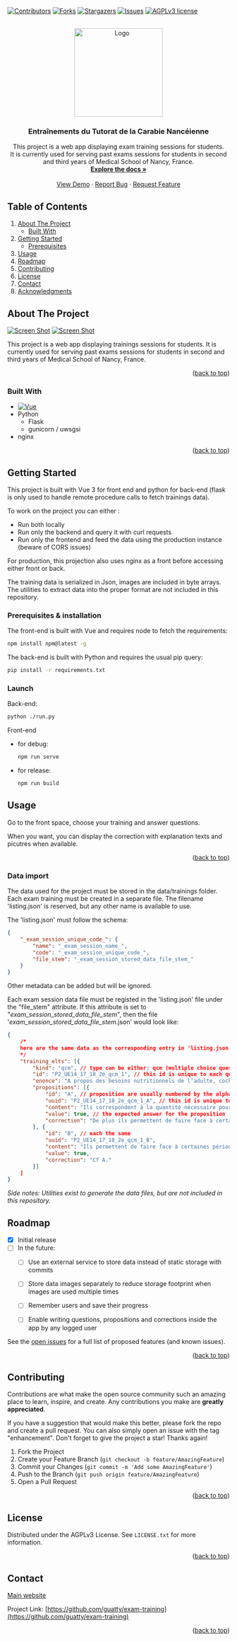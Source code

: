 <!-- Improved compatibility of back to top link: See: https://github.com/othneildrew/Best-README-Template/pull/73 -->
<a name="readme-top"></a>
<!--
*** Thanks for checking out the Best-README-Template. If you have a suggestion
*** that would make this better, please fork the repo and create a pull request
*** or simply open an issue with the tag "enhancement".
*** Don't forget to give the project a star!
*** Thanks again! Now go create something AMAZING! :D
-->



<!-- PROJECT SHIELDS -->
<!--
*** I'm using markdown "reference style" links for readability.
*** Reference links are enclosed in brackets [ ] instead of parentheses ( ).
*** See the bottom of this document for the declaration of the reference variables
*** for contributors-url, forks-url, etc. This is an optional, concise syntax you may use.
*** https://www.markdownguide.org/basic-syntax/#reference-style-links
-->
[![Contributors][contributors-shield]][contributors-url]
[![Forks][forks-shield]][forks-url]
[![Stargazers][stars-shield]][stars-url]
[![Issues][issues-shield]][issues-url]
[![AGPLv3 license][license-shield]][license-url]



<!-- PROJECT LOGO -->
<br />
<div align="center">
  <a href="http://annales.tutoratcarabienancy.org/">
    <img src="public/img/icons/logo.png" alt="Logo" width="200" height="200">
  </a>

  <h3 align="center">Entraînements du Tutorat de la Carabie Nancéienne</h3>


  <p align="center">
    This project is a web app displaying exam training sessions for students.<br> 
    It is currently used for serving past exams sessions for students in second and third years of Medical School of Nancy, France.
    <br />
    <a href="https://github.com/guatty/exam-training"><strong>Explore the docs »</strong></a>
    <br />
    <br />
    <a href="http://annales.tutoratcarabienancy.org/">View Demo</a>
    ·
    <a href="https://github.com/guatty/exam-training/issues">Report Bug</a>
    ·
    <a href="https://github.com/guatty/exam-training/issues">Request Feature</a>
  </p>
</div>




## Table of Contents
  <ol>
    <li>
      <a href="#about-the-project">About The Project</a>
      <ul>
        <li><a href="#built-with">Built With</a></li>
      </ul>
    </li>
    <li>
      <a href="#getting-started">Getting Started</a>
      <ul>
        <li><a href="#prerequisites">Prerequisites</a></li>
      </ul>
    </li>
    <li><a href="#usage">Usage</a></li>
    <li><a href="#roadmap">Roadmap</a></li>
    <li><a href="#contributing">Contributing</a></li>
    <li><a href="#license">License</a></li>
    <li><a href="#contact">Contact</a></li>
    <li><a href="#acknowledgments">Acknowledgments</a></li>
  </ol>




<!-- ABOUT THE PROJECT -->
## About The Project

[![Screen Shot](public/img/product_screenshot.png)](http://annales.tutoratcarabienancy.org/)
[![Screen Shot](public/img/product_screenshot_2.png)](http://annales.tutoratcarabienancy.org/)


This project is a web app displaying trainings sessions for students.
It is currently used for serving past exams sessions for students in second and third years of Medical School of Nancy, France.

<p align="right">(<a href="#readme-top">back to top</a>)</p>



### Built With

* [![Vue][Vue.js]][Vue-url]
* Python
  * Flask
  * gunicorn / uwsgsi
* nginx


<p align="right">(<a href="#readme-top">back to top</a>)</p>



<!-- GETTING STARTED -->
## Getting Started

This project is built with Vue 3 for front end and python for back-end (flask is only used to handle remote procedure calls to fetch trainings data).

To work on the project you can either :
* Run both locally
* Run only the backend and query it with curl requests
* Run only the frontend and feed the data using the production instance (beware of CORS issues)

For production, this projection also uses nginx as a front before accessing either front or back.



The training data is serialized in Json, images are included in byte arrays.
The utilities to extract data into the proper format are not included in this repository.

### Prerequisites & installation

The front-end is built with Vue and requires node to fetch the requirements:
  ```sh
  npm install npm@latest -g
  ```


The back-end is built with Python and requires the usual pip query:
  ```sh
  pip install -r requirements.txt
  ```


### Launch

Back-end:
  ```sh
  python ./run.py
  ```


Front-end 
* for debug:
  ```sh
  npm run serve
  ```
* for release:
  ```sh
  npm run build
  ```

<!-- USAGE EXAMPLES -->
## Usage

Go to the front space, choose your training and answer questions.

When you want, you can display the correction with explanation texts and picutres when available.

<p align="right">(<a href="#readme-top">back to top</a>)</p>


### Data import

The data used for the project must be stored in the data/trainings folder.
Each exam training must be created in a separate file. The filename 'listing.json' is reserved, but any other name is available to use.

The 'listing.json' must follow the schema:
```json
{
    "_exam_session_unique_code_": {
        "name": "_exam_session_name_",
        "code": "_exam_session_unique_code_",
        "file_stem": "_exam_session_stored_data_file_stem_"
    }
}
```
Other metadata can be added but will be ignored.

Each exam session data file must be registed in the 'listing.json' file under the "file_stem" attribute. If this attribute is set to "_exam_session_stored_data_file_stem_", then the file '_exam_session_stored_data_file_stem_.json' would look like:
```json
{
    /*
    here are the same data as the corresponding entry in 'listing.json'
    */
    "training_elts": [{
        "kind": "qcm", // type can be either: qcm (multiple choice question), qroc (short open question), zap (field to pin in an image), qru (single choice question)
        "id": "P2_UE14_17_18_2e_qcm_1", // this id is unique to each question
        "enonce": "A propos des besoins nutritionnels de l’adulte, cochez la (les) proposition (s) correcte (s) :", // the question statement
        "propositions": [{
            "id": "A", // proposition are usually numbered by the alphabet
            "uuid": "P2_UE14_17_18_2e_qcm_1_A", // this id is unique to each proposition
            "content": "Ils correspondent à la quantité nécessaire pour maintenir des fonctions physiologiques et un état de santé normal.", // one question proposition
            "value": true, // the expected answer for the proposition
            "correction": "De plus ils permettent de faire face à certaines périodes de la vie." // an optional (though much desired) correction commentary to help comprehension and retention
        }, {
            "id": "B", // each the same
            "uuid": "P2_UE14_17_18_2e_qcm_1_B",
            "content": "Ils permettent de faire face à certaines périodes de la vie telles que la croissance, la gestation, la lactation.",
            "value": true,
            "correction": "Cf A."
        }]
    ]
}
```

*Side notes: Utilities exist to generate the data files, but are not included in this repository.*


<!-- ROADMAP -->
## Roadmap

- [x] Initial release
- [ ] In the future:
  - [ ] Use an external service to store data instead of static storage with commits
  - [ ] Store data images separately to reduce storage footprint when images are used multiple times
  - [ ] Remember users and save their progress
  - [ ] Enable writing questions, propositions and corrections inside the app by any logged user


See the [open issues](https://github.com/guatty/exam-training/issues) for a full list of proposed features (and known issues).

<p align="right">(<a href="#readme-top">back to top</a>)</p>



<!-- CONTRIBUTING -->
## Contributing

Contributions are what make the open source community such an amazing place to learn, inspire, and create. Any contributions you make are **greatly appreciated**.

If you have a suggestion that would make this better, please fork the repo and create a pull request. You can also simply open an issue with the tag "enhancement".
Don't forget to give the project a star! Thanks again!

1. Fork the Project
2. Create your Feature Branch (`git checkout -b feature/AmazingFeature`)
3. Commit your Changes (`git commit -m 'Add some AmazingFeature'`)
4. Push to the Branch (`git push origin feature/AmazingFeature`)
5. Open a Pull Request

<p align="right">(<a href="#readme-top">back to top</a>)</p>



<!-- LICENSE -->
## License

Distributed under the AGPLv3 License. See `LICENSE.txt` for more information.

<p align="right">(<a href="#readme-top">back to top</a>)</p>



<!-- CONTACT -->
## Contact

[Main website](http://tutoratcarabienancy.org/)

Project Link: [https://github.com/guatty/exam-training](https://github.com/guatty/exam-training)

<p align="right">(<a href="#readme-top">back to top</a>)</p>




<!-- MARKDOWN LINKS & IMAGES -->
<!-- https://www.markdownguide.org/basic-syntax/#reference-style-links -->
[contributors-shield]: https://img.shields.io/github/contributors/guatty/exam-training.svg?style=for-the-badge
[contributors-url]: https://github.com/guatty/exam-training/graphs/contributors
[forks-shield]: https://img.shields.io/github/forks/guatty/exam-training.svg?style=for-the-badge
[forks-url]: https://github.com/guatty/exam-training/network/members
[stars-shield]: https://img.shields.io/github/stars/guatty/exam-training.svg?style=for-the-badge
[stars-url]: https://github.com/guatty/exam-training/stargazers
[issues-shield]: https://img.shields.io/github/issues/guatty/exam-training.svg?style=for-the-badge
[issues-url]: https://github.com/guatty/exam-training/issues
[license-shield]: https://img.shields.io/github/license/guatty/exam-training.svg?style=for-the-badge
[license-url]: https://github.com/guatty/exam-training/blob/master/LICENSE.txt
[product-screenshot]: images/screenshot.png
[Next.js]: https://img.shields.io/badge/next.js-000000?style=for-the-badge&logo=nextdotjs&logoColor=white
[Next-url]: https://nextjs.org/
[React.js]: https://img.shields.io/badge/React-20232A?style=for-the-badge&logo=react&logoColor=61DAFB
[React-url]: https://reactjs.org/
[Vue.js]: https://img.shields.io/badge/Vue.js-35495E?style=for-the-badge&logo=vuedotjs&logoColor=4FC08D
[Vue-url]: https://vuejs.org/
[Angular.io]: https://img.shields.io/badge/Angular-DD0031?style=for-the-badge&logo=angular&logoColor=white
[Angular-url]: https://angular.io/
[Svelte.dev]: https://img.shields.io/badge/Svelte-4A4A55?style=for-the-badge&logo=svelte&logoColor=FF3E00
[Svelte-url]: https://svelte.dev/
[Laravel.com]: https://img.shields.io/badge/Laravel-FF2D20?style=for-the-badge&logo=laravel&logoColor=white
[Laravel-url]: https://laravel.com
[Bootstrap.com]: https://img.shields.io/badge/Bootstrap-563D7C?style=for-the-badge&logo=bootstrap&logoColor=white
[Bootstrap-url]: https://getbootstrap.com
[JQuery.com]: https://img.shields.io/badge/jQuery-0769AD?style=for-the-badge&logo=jquery&logoColor=white
[JQuery-url]: https://jquery.com 
